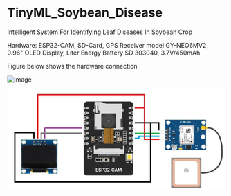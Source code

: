# TinyML_Soybean_Disease

Intelligent System For Identifying Leaf Diseases In Soybean Crop

Hardware: ESP32-CAM, SD-Card, GPS Receiver model GY-NEO6MV2, 0.96" OLED Display, Liter Energy Battery SD 303040, 3.7V/450mAh

Figure below shows the hardware connection

![image](https://github.com/user-attachments/assets/592c87b8-025d-49f1-9ff3-8978c140a5c3)


![image](https://github.com/EAILAB-IFSP/TinyML_Soybean_Disease/blob/main/Circuit_of_Hardware.png)


